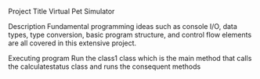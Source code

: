 Project Title
Virtual Pet Simulator

Description
Fundamental programming ideas such as console I/O, data types, type conversion, basic program structure, and control flow elements are all covered in this extensive project.

Executing program
Run the class1 class which is the main method that calls the calculatestatus class and runs the consequent methods

